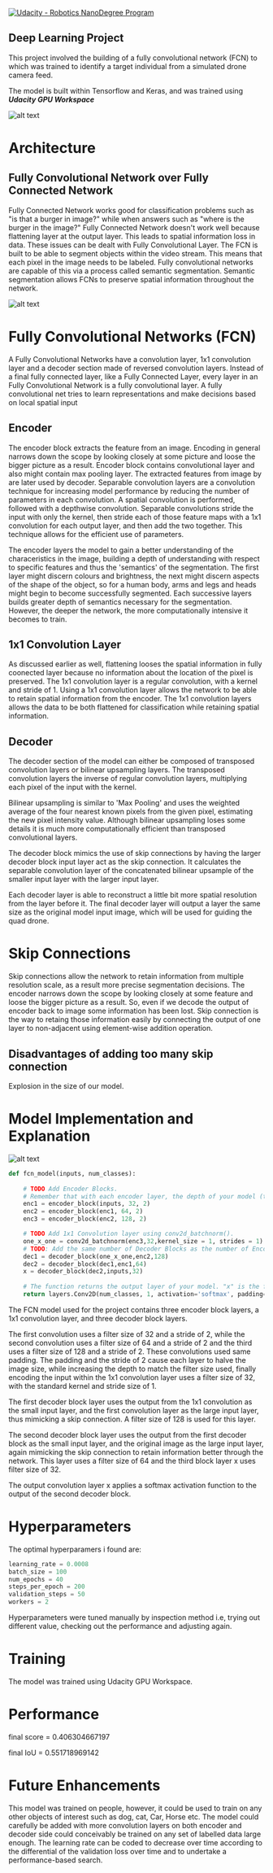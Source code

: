[![Udacity - Robotics NanoDegree Program](https://s3-us-west-1.amazonaws.com/udacity-robotics/Extra+Images/RoboND_flag.png)](https://www.udacity.com/robotics)

## Deep Learning Project ##
This project involved the building of a fully convolutional network (FCN) to which was trained to identify a target individual from a simulated drone camera feed.

The model is built within Tensorflow and Keras, and was trained using __*Udacity GPU Workspace*__

[image_0]: ./docs/misc/keras-tensorflow-logo.jpg
![alt text][image_0] 

# Architecture
## Fully Convolutional Network over Fully Connected Network
Fully Connected Network works good for classification problems such as "is that a burger in image?" while when answers such as "where is the burger in the image?" Fully Connected Network doesn't work well because flattening layer at the output layer. This leads to spatial information loss in data. These issues can be dealt with Fully Convolutional Layer.
The FCN is built to be able to segment objects within the video stream. This means that each pixel in the image needs to be labeled. Fully convolutional networks are capable of this via a process called semantic segmentation.
Semantic segmentation allows FCNs to preserve spatial information throughout the network.

[image_1]: ./docs/misc/ml2.png
![alt text][image_1] 

# Fully Convolutional Networks (FCN)

A Fully Convolutional Networks have a convolution layer, 1x1 convolution layer and a decoder section made of reversed convolution layers. Instead of a final fully connected layer, like a Fully Connected Layer, every layer in an Fully Convolutional Network is a fully convolutional layer. A fully convolutional net tries to learn representations and make decisions based on local spatial input

## Encoder
The encoder block extracts the feature from an image. Encoding in general narrows down the scope by looking closely at some picture and loose the bigger picture as a result. Encoder block contains convolutional layer and also might contain max pooling layer. The extracted features from image by are later used by decoder.
Separable convolution layers are a convolution technique for increasing model performance by reducing the number of parameters in each convolution. A spatial convolution is performed, followed with a depthwise convolution. Separable convolutions stride the input with only the kernel, then stride each of those feature maps with a 1x1 convolution for each output layer, and then add the two together. This technique allows for the efficient use of parameters.

The encoder layers the model to gain a better understanding of the characeristics in the image, building a depth of understanding with respect to specific features and thus the 'semantics' of the segmentation. The first layer might discern colours and brightness, the next might discern aspects of the shape of the object, so for a human body, arms and legs and heads might begin to become successfully segmented. Each successive layers builds greater depth of semantics necessary for the segmentation. However, the deeper the network, the more computationally intensive it becomes to train.

## 1x1 Convolution Layer
As discussed earlier as well, flattening looses the spatial information in fully coonected layer because no information about the location of the pixel is preserved.
The 1x1 convolution layer is a regular convolution, with a kernel and stride of 1. Using a 1x1 convolution layer allows the network to be able to retain spatial information from the encoder. The 1x1 convolution layers allows the data to be both flattened for classification while retaining spatial information.
## Decoder

The decoder section of the model can either be composed of transposed convolution layers or bilinear upsampling layers.
The transposed convolution layers the inverse of regular convolution layers, multiplying each pixel of the input with the kernel.

Bilinear upsampling is similar to 'Max Pooling' and uses the weighted average of the four nearest known pixels from the given pixel, estimating the new pixel intensity value. Although bilinear upsampling loses some details it is much more computationally efficient than transposed convolutional layers.

The decoder block mimics the use of skip connections by having the larger decoder block input layer act as the skip connection. It calculates the separable convolution layer of the concatenated bilinear upsample of the smaller input layer with the larger input layer.

Each decoder layer is able to reconstruct a little bit more spatial resolution from the layer before it. The final decoder layer will output a layer the same size as the original model input image, which will be used for guiding the quad drone.

# Skip Connections

Skip connections allow the network to retain information from multiple resolution scale, as a result more precise segmentation decisions. The encoder narrows down the scope by looking closely at some feature and loose the bigger picture as a result. So, even if we decode the output of encoder back to image some information has been lost. Skip connection is the way to retaing those information easily by connecting the output of one layer to non-adjacent using element-wise addition operation.
## Disadvantages of adding too many skip connection
Explosion in the size of our model.

# Model Implementation and Explanation

[image_2]: ./docs/misc/2.png
![alt text][image_2]

```python
def fcn_model(inputs, num_classes):
    
    # TODO Add Encoder Blocks. 
    # Remember that with each encoder layer, the depth of your model (the number of filters) increases.
    enc1 = encoder_block(inputs, 32, 2)
    enc2 = encoder_block(enc1, 64, 2)
    enc3 = encoder_block(enc2, 128, 2)

    # TODO Add 1x1 Convolution layer using conv2d_batchnorm().
    one_x_one = conv2d_batchnorm(enc3,32,kernel_size = 1, strides = 1)
    # TODO: Add the same number of Decoder Blocks as the number of Encoder Blocks
    dec1 = decoder_block(one_x_one,enc2,128)
    dec2 = decoder_block(dec1,enc1,64)
    x = decoder_block(dec2,inputs,32)
    
    # The function returns the output layer of your model. "x" is the final layer obtained from the last decoder_block()
    return layers.Conv2D(num_classes, 1, activation='softmax', padding='same')(x)
```
The FCN model used for the project contains three encoder block layers, a 1x1 convolution layer, and three decoder block layers.

The first convolution uses a filter size of 32 and a stride of 2, while the second convolution uses a filter size of 64 and a stride of 2 and the third uses a filter size of 128 and a stride of 2. These convolutions used same padding. The padding and the stride of 2 cause each layer to halve the image size, while increasing the depth to match the filter size used, finally encoding the input within the 1x1 convolution layer uses a filter size of 32, with the standard kernel and stride size of 1.

The first decoder block layer uses the output from the 1x1 convolution as the small input layer, and the first convolution layer as the large input layer, thus mimicking a skip connection. A filter size of 128 is used for this layer.

The second decoder block layer uses the output from the first decoder block as the small input layer, and the original image as the large input layer, again mimicking the skip connection to retain information better through the network. This layer uses a filter size of 64 and the third block layer x uses filter size of 32.

The output convolution layer x applies a softmax activation function to the output of the second decoder block.

# Hyperparameters
The optimal hyperparamers i found are:
```python
learning_rate = 0.0008
batch_size = 100
num_epochs = 40
steps_per_epoch = 200
validation_steps = 50
workers = 2
```
Hyperparameters were tuned manually by inspection method i.e, trying out different value, checking out the performance and adjusting again.  
# Training

The model was trained using Udacity GPU Workspace.

# Performance

final score = 0.406304667197

final IoU = 0.551718969142
# Future Enhancements
This model was trained on people, however, it could be used to train on any other objects of interest such as dog, cat, Car, Horse etc. The model could carefully be added with more convolution layers on both encoder and decoder side could conceivably be trained on any set of labelled data large enough. The learning rate can be coded to decrease over time according to the differential of the validation loss over time and to undertake a performance-based search.



